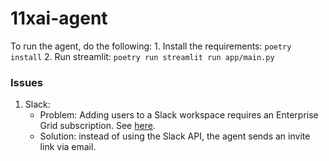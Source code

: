 # 11xai-agent

To run the agent, do the following:
    1. Install the requirements: `poetry install`
    2. Run streamlit: `poetry run streamlit run app/main.py`


### Issues
1. Slack:
   - Problem: Adding users to a Slack workspace requires an Enterprise Grid subscription. See [here](https://api.slack.com/methods/admin.users.invite).
   - Solution: instead of using the Slack API, the agent sends an invite link via email.
